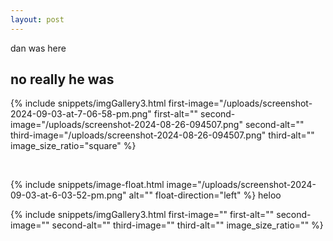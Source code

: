 ```yaml
---
layout: post
---
```

dan was here

## no really he was

{% include snippets/imgGallery3.html first-image="/uploads/screenshot-2024-09-03-at-7-06-58-pm.png" first-alt="" second-image="/uploads/screenshot-2024-08-26-094507.png" second-alt="" third-image="/uploads/screenshot-2024-08-26-094507.png" third-alt="" image_size_ratio="square" %}

&nbsp;

{% include snippets/image-float.html image="/uploads/screenshot-2024-09-03-at-6-03-52-pm.png" alt="" float-direction="left" %} heloo&nbsp;

{% include snippets/imgGallery3.html first-image="" first-alt="" second-image="" second-alt="" third-image="" third-alt="" image_size_ratio="" %}